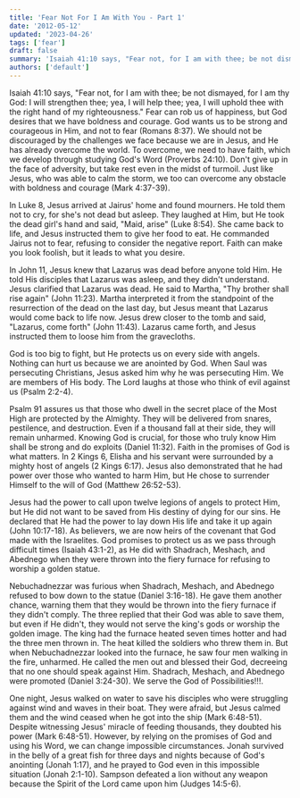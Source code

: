 ```yaml
---
title: 'Fear Not For I Am With You - Part 1'
date: '2012-05-12'
updated: '2023-04-26'
tags: ['fear']
draft: false
summary: 'Isaiah 41:10 says, "Fear not, for I am with thee; be not dismayed, for I am thy God: I will strengthen thee; yea, I will help thee; yea, I will uphold thee with the right hand of my righteousness."'
authors: ['default']
---
```


Isaiah 41:10 says, "Fear not, for I am with thee; be not dismayed, for I am thy God: I will strengthen thee; yea, I will help thee; yea, I will uphold thee with the right hand of my righteousness." Fear can rob us of happiness, but God desires that we have boldness and courage. God wants us to be strong and courageous in Him, and not to fear (Romans 8:37). We should not be discouraged by the challenges we face because we are in Jesus, and He has already overcome the world. To overcome, we need to have faith, which we develop through studying God's Word (Proverbs 24:10). Don't give up in the face of adversity, but take rest even in the midst of turmoil. Just like Jesus, who was able to calm the storm, we too can overcome any obstacle with boldness and courage (Mark 4:37-39).

In Luke 8, Jesus arrived at Jairus' home and found mourners. He told them not to cry, for she's not dead but asleep. They laughed at Him, but He took the dead girl's hand and said, "Maid, arise" (Luke 8:54). She came back to life, and Jesus instructed them to give her food to eat. He commanded Jairus not to fear, refusing to consider the negative report. Faith can make you look foolish, but it leads to what you desire.

In John 11, Jesus knew that Lazarus was dead before anyone told Him. He told His disciples that Lazarus was asleep, and they didn't understand. Jesus clarified that Lazarus was dead. He said to Martha, "Thy brother shall rise again" (John 11:23). Martha interpreted it from the standpoint of the resurrection of the dead on the last day, but Jesus meant that Lazarus would come back to life now. Jesus drew closer to the tomb and said, "Lazarus, come forth" (John 11:43). Lazarus came forth, and Jesus instructed them to loose him from the gravecloths.

God is too big to fight, but He protects us on every side with angels. Nothing can hurt us because we are anointed by God. When Saul was persecuting Christians, Jesus asked him why he was persecuting Him. We are members of His body. The Lord laughs at those who think of evil against us (Psalm 2:2-4).

Psalm 91 assures us that those who dwell in the secret place of the Most High are protected by the Almighty. They will be delivered from snares, pestilence, and destruction. Even if a thousand fall at their side, they will remain unharmed. Knowing God is crucial, for those who truly know Him shall be strong and do exploits (Daniel 11:32). Faith in the promises of God is what matters. In 2 Kings 6, Elisha and his servant were surrounded by a mighty host of angels (2 Kings 6:17). Jesus also demonstrated that he had power over those who wanted to harm Him, but He chose to surrender Himself to the will of God (Matthew 26:52-53).

Jesus had the power to call upon twelve legions of angels to protect Him, but He did not want to be saved from His destiny of dying for our sins. He declared that He had the power to lay down His life and take it up again (John 10:17-18). As believers, we are now heirs of the covenant that God made with the Israelites. God promises to protect us as we pass through difficult times (Isaiah 43:1-2), as He did with Shadrach, Meshach, and Abednego when they were thrown into the fiery furnace for refusing to worship a golden statue.

Nebuchadnezzar was furious when Shadrach, Meshach, and Abednego refused to bow down to the statue (Daniel 3:16-18). He gave them another chance, warning them that they would be thrown into the fiery furnace if they didn't comply. The three replied that their God was able to save them, but even if He didn't, they would not serve the king's gods or worship the golden image. The king had the furnace heated seven times hotter and had the three men thrown in. The heat killed the soldiers who threw them in. But when Nebuchadnezzar looked into the furnace, he saw four men walking in the fire, unharmed. He called the men out and blessed their God, decreeing that no one should speak against Him. Shadrach, Meshach, and Abednego were promoted (Daniel 3:24-30). We serve the God of Possibilities!!!.

One night, Jesus walked on water to save his disciples who were struggling against wind and waves in their boat. They were afraid, but Jesus calmed them and the wind ceased when he got into the ship (Mark 6:48-51). Despite witnessing Jesus' miracle of feeding thousands, they doubted his power (Mark 6:48-51). However, by relying on the promises of God and using his Word, we can change impossible circumstances. Jonah survived in the belly of a great fish for three days and nights because of God's anointing (Jonah 1:17), and he prayed to God even in this impossible situation (Jonah 2:1-10). Sampson defeated a lion without any weapon because the Spirit of the Lord came upon him (Judges 14:5-6).
